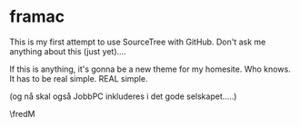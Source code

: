 # framac

This is my first attempt to use SourceTree with GitHub.
Don't ask me anything about this (just yet)....

If this is anything, it's gonna be a new theme for my homesite.
Who knows. It has to be real simple. REAL simple.

(og nå skal også JobbPC inkluderes i det gode selskapet.....)


\fredM

